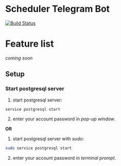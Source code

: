 # Scheduler Telegram Bot

[![Build Status](https://travis-ci.com/lstpsche/scheduler_tg_bot.svg?branch=master)](https://travis-ci.com/lstpsche/scheduler_tg_bot)

# Feature list

_coming soon_

## Setup

### Start postgresql server

1. start postgresql server:
``` bash
service postgresql start
```
2. enter your account password in <em>pop-up window</em>.

**OR**

1. start postgresql server with <em>sudo</em>:
``` bash
sudo service postgresql start
```
2. enter your account password in <em>terminal prompt</em>.
